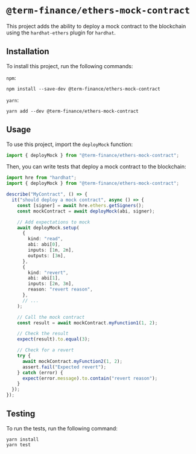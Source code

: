 # `@term-finance/ethers-mock-contract`

This project adds the ability to deploy a mock contract to the blockchain using
the `hardhat-ethers` plugin for `hardhat`.

## Installation

To install this project, run the following commands:

`npm`:

```shell
npm install --save-dev @term-finance/ethers-mock-contract
```

`yarn`:

```shell
yarn add --dev @term-finance/ethers-mock-contract
```

## Usage

To use this project, import the `deployMock` function:

```javascript
import { deployMock } from "@term-finance/ethers-mock-contract";
```

Then, you can write tests that deploy a mock contract to the blockchain:

```typescript
import hre from "hardhat";
import { deployMock } from "@term-finance/ethers-mock-contract";

describe("MyContract", () => {
  it("should deploy a mock contract", async () => {
    const [signer] = await hre.ethers.getSigners();
    const mockContract = await deployMock(abi, signer);

    // Add expectations to mock
    await deployMock.setup(
      {
        kind: "read",
        abi: abi[0],
        inputs: [1n, 2n],
        outputs: [3n],
      },
      {
        kind: "revert",
        abi: abi[1],
        inputs: [2n, 3n],
        reason: "revert reason",
      },
      // ...
    );

    // Call the mock contract
    const result = await mockContract.myFunction1(1, 2);

    // Check the result
    expect(result).to.equal(3);

    // Check for a revert
    try {
      await mockContract.myFunction2(1, 2);
      assert.fail("Expected revert");
    } catch (error) {
      expect(error.message).to.contain("revert reason");
    }
  });
});
```

## Testing

To run the tests, run the following command:

```shell
yarn install
yarn test
```
